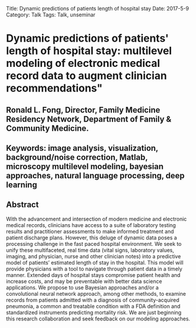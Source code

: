 Title: Dynamic predictions of patients length of hospital stay
Date: 2017-5-9
Category: Talk
Tags: Talk, unseminar


# Dynamic predictions of patients' length of hospital stay: multilevel modeling of electronic medical record data to augment clinician recommendations"
## Ronald L. Fong, Director, Family Medicine Residency Network, Department of Family & Community Medicine.
 
## Keywords: image analysis, visualization, background/noise correction, Matlab, microscopy multilevel modeling, bayesian approaches, natural language processing, deep learning
 
## Abstract 
With the advancement and intersection of modern medicine and electronic medical records, clinicians have access to a suite of laboratory testing results and practitioner assessments to make informed treatment and patient discharge plans. However, this deluge of dynamic data poses a processing challenge in the fast paced hospital environment. We seek to unify these multifaceted, real time data (vital signs, laboratory values, imaging, and physician, nurse and other clinician notes) into a predictive model of patients’ estimated length of stay in the hospital. This model will provide physicians with a tool to navigate through patient data in a timely manner. Extended days of hospital stays compromise patient health and increase costs, and may be preventable with better data science applications. We propose to use Bayesian approaches and/or a convolutional neural network approach, among other methods, to examine records from patients admitted with a diagnosis of community-acquired pneumonia, a common and treatable condition with a FDA definition and standardized instruments predicting mortality risk. We are just beginning this research collaboration and seek feedback on our modeling approaches.
 
